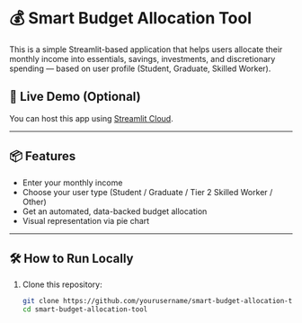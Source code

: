 # 💰 Smart Budget Allocation Tool

This is a simple Streamlit-based application that helps users allocate their monthly income into essentials, savings, investments, and discretionary spending — based on user profile (Student, Graduate, Skilled Worker).

## 🚀 Live Demo (Optional)
You can host this app using [Streamlit Cloud](https://streamlit.io/cloud).

---

## 📦 Features

- Enter your monthly income
- Choose your user type (Student / Graduate / Tier 2 Skilled Worker / Other)
- Get an automated, data-backed budget allocation
- Visual representation via pie chart

---

## 🛠 How to Run Locally

1. Clone this repository:
   ```bash
   git clone https://github.com/yourusername/smart-budget-allocation-tool.git
   cd smart-budget-allocation-tool
